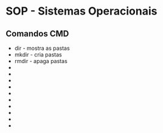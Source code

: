 # SOP - Sistemas Operacionais

## Comandos CMD
* dir - mostra as pastas
* mkdir - cria pastas
* rmdir - apaga pastas
* 
* 
* 
* 
* 
* 
* 
* 
* 
* 